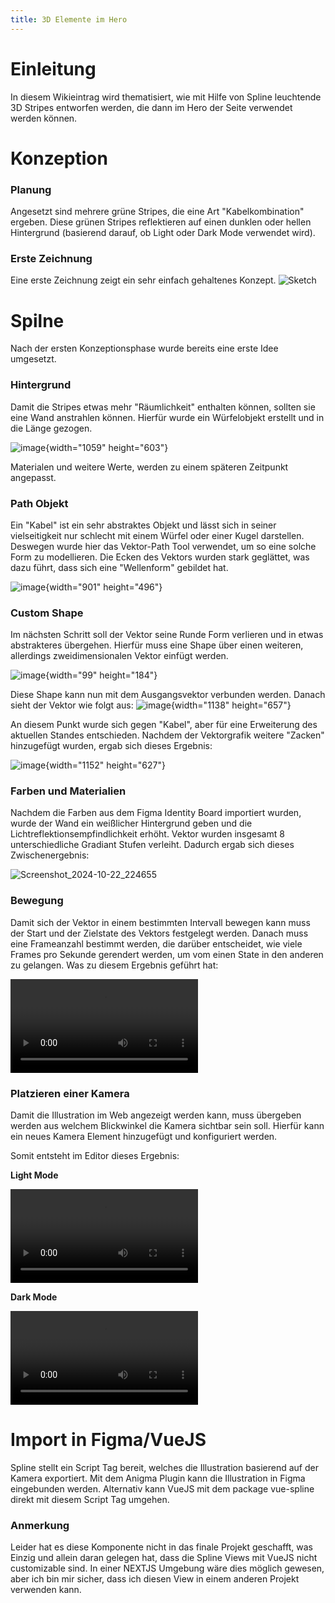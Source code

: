 ```yaml
---
title: 3D Elemente im Hero
---
```


# Einleitung

In diesem Wikieintrag wird thematisiert, wie mit Hilfe von Spline leuchtende 3D Stripes entworfen werden, die dann im Hero der Seite verwendet werden können.

# Konzeption

### Planung

Angesetzt sind mehrere grüne Stripes, die eine Art "Kabelkombination" ergeben. Diese grünen Stripes reflektieren auf einen dunklen oder hellen Hintergrund (basierend darauf, ob Light oder Dark Mode verwendet wird).

### Erste Zeichnung

Eine erste Zeichnung zeigt ein sehr einfach gehaltenes Konzept. ![Sketch](uploads/47b6f23656242750c46e47cabcaa6467/Sketch.jpg)

# Spilne

Nach der ersten Konzeptionsphase wurde bereits eine erste Idee umgesetzt.

### Hintergrund

Damit die Stripes etwas mehr "Räumlichkeit" enthalten können, sollten sie eine Wand anstrahlen können. Hierfür wurde ein Würfelobjekt erstellt und in die Länge gezogen.

![image](uploads/28011804ae6bd3f3d95b4a7a7d3b845b/image.png){width="1059" height="603"}

Materialen und weitere Werte, werden zu einem späteren Zeitpunkt angepasst.

### Path Objekt

Ein "Kabel" ist ein sehr abstraktes Objekt und lässt sich in seiner vielseitigkeit nur schlecht mit einem Würfel oder einer Kugel darstellen. Deswegen wurde hier das Vektor-Path Tool verwendet, um so eine solche Form zu modellieren. Die Ecken des Vektors wurden stark geglättet, was dazu führt, dass sich eine "Wellenform" gebildet hat.

![image](uploads/4da2b35ecb91378fd15847def9e21f67/image.png){width="901" height="496"}

### Custom Shape

Im nächsten Schritt soll der Vektor seine Runde Form verlieren und in etwas abstrakteres übergehen. Hierfür muss eine Shape über einen weiteren, allerdings zweidimensionalen Vektor einfügt werden.

![image](uploads/8d675a8134ac829dd16775354e59a330/image.png){width="99" height="184"}

Diese Shape kann nun mit dem Ausgangsvektor verbunden werden. Danach sieht der Vektor wie folgt aus: ![image](uploads/d0334ae6e85b8383c7a670ee42295ab3/image.png){width="1138" height="657"}

An diesem Punkt wurde sich gegen "Kabel", aber für eine Erweiterung des aktuellen Standes entschieden. Nachdem der Vektorgrafik weitere "Zacken" hinzugefügt wurden, ergab sich dieses Ergebnis:

![image](uploads/e95862fb5f8b6de5f0ac5f48b63e1b98/image.png){width="1152" height="627"}

### Farben und Materialien

Nachdem die Farben aus dem Figma Identity Board importiert wurden, wurde der Wand ein weißlicher Hintergrund geben und die Lichtreflektionsempfindlichkeit erhöht. Vektor wurden insgesamt 8 unterschiedliche Gradiant Stufen verleiht. Dadurch ergab sich dieses Zwischenergebnis:

![Screenshot_2024-10-22_224655](uploads/6e660cbeb9b54feb04dc6a523b67111a/Screenshot_2024-10-22_224655.png)

### Bewegung

Damit sich der Vektor in einem bestimmten Intervall bewegen kann muss der Start und der Zielstate des Vektors festgelegt werden. Danach muss eine Frameanzahl bestimmt werden, die darüber entscheidet, wie viele Frames pro Sekunde gerendert werden, um vom einen State in den anderen zu gelangen. Was zu diesem Ergebnis geführt hat:

![2024-10-22_22-57-22](uploads/fd8df3e8d85e39ca5330e25caa25e337/2024-10-22_22-57-22.mp4)

### Platzieren einer Kamera

Damit die Illustration im Web angezeigt werden kann, muss übergeben werden aus welchem Blickwinkel die Kamera sichtbar sein soll. Hierfür kann ein neues Kamera Element hinzugefügt und konfiguriert werden.

Somit entsteht im Editor dieses Ergebnis:

**Light Mode**

![2024-10-26_09-42-56](uploads/d88a06c56051cdf9106fa4d739d7d9de/2024-10-26_09-42-56.mp4)

**Dark Mode**

![2024-10-26_09-44-01](uploads/02ea93814239f934cd44603579da7c61/2024-10-26_09-44-01.mp4)

# Import in Figma/VueJS

Spline stellt ein Script Tag bereit, welches die Illustration basierend auf der Kamera exportiert. Mit dem Anigma Plugin kann die Illustration in Figma eingebunden werden. Alternativ kann VueJS mit dem package vue-spline direkt mit diesem Script Tag umgehen.

### Anmerkung

Leider hat es diese Komponente nicht in das finale Projekt geschafft, was Einzig und allein daran gelegen hat, dass die Spline Views mit VueJS nicht customizable sind. In einer NEXTJS Umgebung wäre dies möglich gewesen, aber ich bin mir sicher, dass ich diesen View in einem anderen Projekt verwenden kann.
